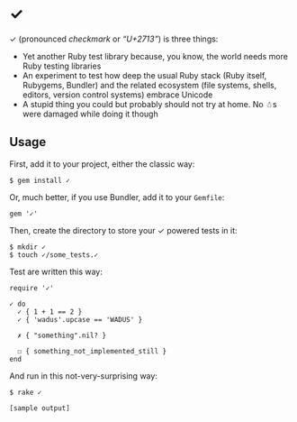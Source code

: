 # ✓

✓ (pronounced *checkmark* or *“U+2713”*) is three things:

* Yet another Ruby test library because, you know, the world needs more Ruby testing libraries
* An experiment to test how deep the usual Ruby stack (Ruby itself, Rubygems, Bundler) and the related ecosystem (file systems, shells, editors, version control systems) embrace Unicode
* A stupid thing you could but probably should not try at home. No ☃s were damaged while doing it though

## Usage

First, add it to your project, either the classic way:

    $ gem install ✓

Or, much better, if you use Bundler, add it to your `Gemfile`:

    gem '✓'

Then, create the directory to store your ✓ powered tests in it:

    $ mkdir ✓
    $ touch ✓/some_tests.✓

Test are written this way:

    require '✓'
    
    ✓ do
      ✓ { 1 + 1 == 2 }
      ✓ { 'wadus'.upcase == 'WADUS' }
    
      ✗ { "something".nil? }
    
      ☐ { something_not_implemented_still }
    end

And run in this not-very-surprising way:

    $ rake ✓
    
    [sample output]

